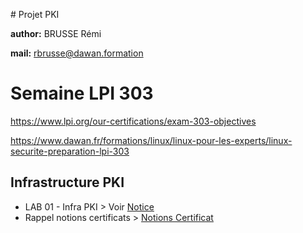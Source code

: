 # Projet PKI

**author:** BRUSSE Rémi

**mail:** rbrusse@dawan.formation

# Semaine LPI 303
https://www.lpi.org/our-certifications/exam-303-objectives

https://www.dawan.fr/formations/linux/linux-pour-les-experts/linux-securite-preparation-lpi-303

## Infrastructure PKI
- LAB 01 - Infra PKI > Voir [Notice](./Notice.md)
- Rappel notions certificats > [Notions Certificat](./Certificats.md)




